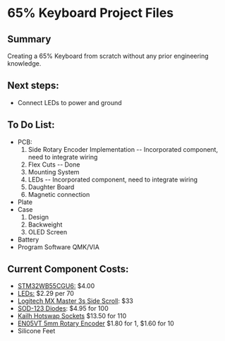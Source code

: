 # 65% Keyboard Project Files
## Summary
  Creating a 65% Keyboard from scratch without any prior engineering knowledge.

## Next steps:
  * Connect LEDs to power and ground


## To Do List:
* PCB:
  1. Side Rotary Encoder Implementation -- Incorporated component, need to integrate wiring
  2. Flex Cuts -- Done
  3. Mounting System
  4. LEDs                               -- Incorporated component, need to integrate wiring
  5. Daughter Board
  6. Magnetic connection
* Plate
* Case
  1. Design
  2. Backweight
  3. OLED Screen
* Battery
* Program Software QMK/VIA


## Current Component Costs:

* [STM32WB55CGU6:](https://estore.st.com/en/stm32wb55cgu6-cpn.html) $4.00
* [LEDs:](https://www.aliexpress.us/item/2251832648616581.html?gatewayAdapt=glo2usa4itemAdapt) $2.29 per 70
* [Logitech MX Master 3s Side Scroll](https://www.aliexpress.us/item/3256805736389448.html?spm=a2g0o.order_list.order_list_main.5.6ac41802afgPFI&gatewayAdapt=glo2usa): $33
* [SOD-123 Diodes](https://www.adafruit.com/product/5099): $4.95 for 100
* [Kailh Hotswap Sockets](https://cannonkeys.com/products/kailh-mx-hotswap-sockets?variant=40866971091055) $13.50 for 110
* [EN05VT 5mm Rotary Encoder](https://www.mouser.com/ProductDetail/BI-Technologies-TT-Electronics/EN05VS1212NHH?qs=QNEnbhJQKvbP2E/Jiw9/dw%3D%3D&utm_source=netcomponents&utm_medium=aggregator&utm_campaign=EN05VS1212NHH&utm_content=TT%20Electronics) $1.80 for 1, $1.60 for 10
* Silicone Feet
